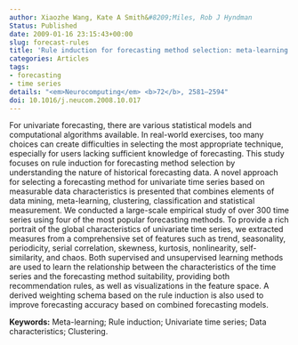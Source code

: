 ```yaml
---
author: Xiaozhe Wang, Kate A Smith&#8209;Miles, Rob J Hyndman
Status: Published
date: 2009-01-16 23:15:43+00:00
slug: forecast-rules
title: 'Rule induction for forecasting method selection: meta-learning the characteristics of univariate time series'
categories: Articles
tags:
- forecasting
- time series
details: "<em>Neurocomputing</em> <b>72</b>, 2581–2594"
doi: 10.1016/j.neucom.2008.10.017
---
```


For univariate forecasting, there are various statistical models and computational algorithms available. In real-world exercises, too many choices can create difficulties in selecting the most appropriate technique, especially for users lacking sufficient knowledge of forecasting. This study focuses on rule induction for forecasting method selection by understanding the nature of historical forecasting data. A novel approach for selecting a forecasting method for univariate time series based on measurable data characteristics is presented that combines elements of data mining, meta-learning, clustering, classification and statistical measurement. We conducted a large-scale empirical study of over 300 time series using four of the most popular forecasting methods. To provide a rich portrait of the global characteristics of univariate time series, we extracted measures from a comprehensive set of features such as trend, seasonality, periodicity, serial correlation, skewness, kurtosis, nonlinearity, self-similarity, and chaos. Both supervised and unsupervised learning methods are used to learn the relationship between the characteristics of the time series and the forecasting method suitability, providing both recommendation rules, as well as visualizations in the feature space. A derived weighting schema based on the rule induction is also used to improve forecasting accuracy based on combined forecasting models.

**Keywords:** Meta-learning; Rule induction; Univariate time series; Data characteristics; Clustering.
